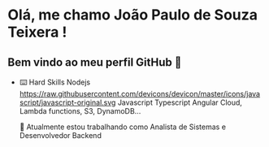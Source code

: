 # Olá, me chamo João Paulo de Souza Teixera ! 
## Bem vindo ao meu perfil GitHub 👋

- ⌨️ Hard Skills
  Nodejs
  https://raw.githubusercontent.com/devicons/devicon/master/icons/javascript/javascript-original.svg Javascript
  Typescript
  Angular 
  Cloud, Lambda functions, S3, DynamoDB...
  
  
  🔭 Atualmente estou trabalhando como Analista de Sistemas e Desenvolvedor Backend
